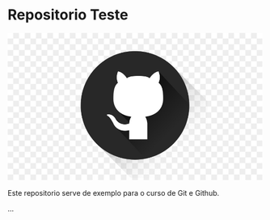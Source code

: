 # Repositorio Teste

![Logo gitHub](gitLogo.png)

Este repositorio serve de exemplo para o curso de Git e Github.

...